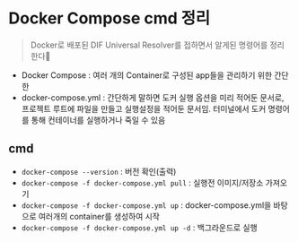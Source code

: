 # Docker Compose cmd 정리
> Docker로 배포된 DIF Universal Resolver를 접하면서 알게된 명령어를 정리한다📝

+ Docker Compose : 여러 개의 Container로 구성된 app들을 관리하기 위한 간단한 
+ docker-compose.yml : 간단하게 말하면 도커 실행 옵션을 미리 적어둔 문서로, 프로젝트 루트에 파일을 만들고 실행설정을 적어둔 문서임. 터미널에서 도커 명령어를 통해 컨테이너를 실행하거나 죽일 수 있음


## cmd
+ `docker-compose --version` : 버전 확인(출력)
+ `docker-compose -f docker-compose.yml pull` : 실행전 이미지/저장소 가져오기
+ `docker-compose -f docker-compose.yml up` : docker-compose.yml을 바탕으로 여러개의 container를 생성하여 시작
+ `docker-compose -f docker-compose.yml up -d` : 백그라운드로 실행
